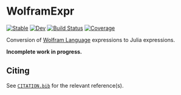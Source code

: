 # WolframExpr

[![Stable](https://img.shields.io/badge/docs-stable-blue.svg)](https://musoke.github.io/WolframExpr.jl/stable/)
[![Dev](https://img.shields.io/badge/docs-dev-blue.svg)](https://musoke.github.io/WolframExpr.jl/dev/)
[![Build Status](https://github.com/musoke/WolframExpr.jl/actions/workflows/CI.yml/badge.svg?branch=main)](https://github.com/musoke/WolframExpr.jl/actions/workflows/CI.yml?query=branch%3Amain)
[![Coverage](https://codecov.io/gh/musoke/WolframExpr.jl/branch/main/graph/badge.svg)](https://codecov.io/gh/musoke/WolframExpr.jl)

Conversion of [Wolfram Language](https://www.wolfram.com/language/) expressions to Julia expressions.

__Incomplete work in progress.__

## Citing

See [`CITATION.bib`](CITATION.bib) for the relevant reference(s).
